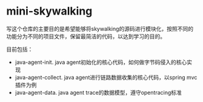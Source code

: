 # mini-skywalking

写这个仓库的主要目的是希望能够将skywalking的源码进行模块化，按照不同的功能分为不同的项目文件，保留最简洁的代码，以达到学习的目的。

目前包括：

- java-agent-init. java agent初始化的核心代码，如何做字节码侵入的核心实现
- java-agent-collect. java agent进行链路数据收集的核心代码，以spring mvc插件为例
- java-agent-data. java agent trace的数据模型，遵守opentracing标准